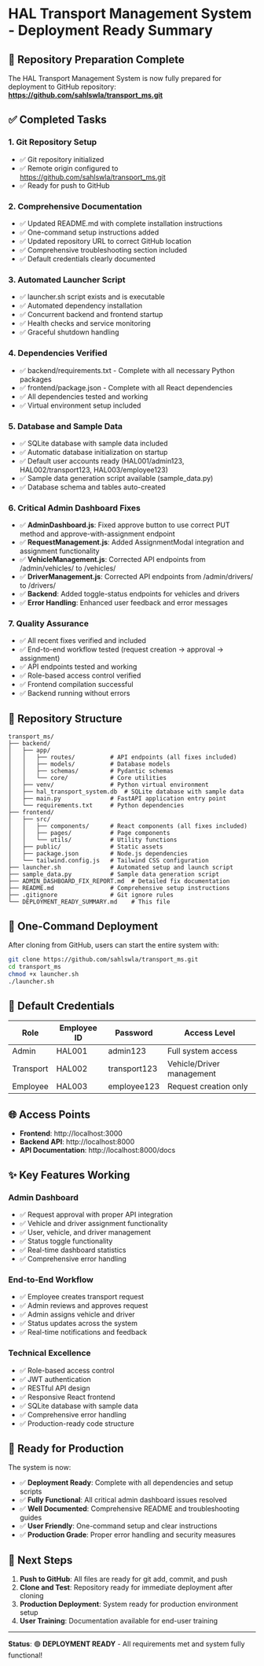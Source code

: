 # HAL Transport Management System - Deployment Ready Summary

## 🎉 Repository Preparation Complete

The HAL Transport Management System is now fully prepared for deployment to GitHub repository: **https://github.com/sahlswla/transport_ms.git**

## ✅ Completed Tasks

### 1. **Git Repository Setup**
- ✅ Git repository initialized
- ✅ Remote origin configured to https://github.com/sahlswla/transport_ms.git
- ✅ Ready for push to GitHub

### 2. **Comprehensive Documentation**
- ✅ Updated README.md with complete installation instructions
- ✅ One-command setup instructions added
- ✅ Updated repository URL to correct GitHub location
- ✅ Comprehensive troubleshooting section included
- ✅ Default credentials clearly documented

### 3. **Automated Launcher Script**
- ✅ launcher.sh script exists and is executable
- ✅ Automated dependency installation
- ✅ Concurrent backend and frontend startup
- ✅ Health checks and service monitoring
- ✅ Graceful shutdown handling

### 4. **Dependencies Verified**
- ✅ backend/requirements.txt - Complete with all necessary Python packages
- ✅ frontend/package.json - Complete with all React dependencies
- ✅ All dependencies tested and working
- ✅ Virtual environment setup included

### 5. **Database and Sample Data**
- ✅ SQLite database with sample data included
- ✅ Automatic database initialization on startup
- ✅ Default user accounts ready (HAL001/admin123, HAL002/transport123, HAL003/employee123)
- ✅ Sample data generation script available (sample_data.py)
- ✅ Database schema and tables auto-created

### 6. **Critical Admin Dashboard Fixes**
- ✅ **AdminDashboard.js**: Fixed approve button to use correct PUT method and approve-with-assignment endpoint
- ✅ **RequestManagement.js**: Added AssignmentModal integration and assignment functionality
- ✅ **VehicleManagement.js**: Corrected API endpoints from /admin/vehicles/ to /vehicles/
- ✅ **DriverManagement.js**: Corrected API endpoints from /admin/drivers/ to /drivers/
- ✅ **Backend**: Added toggle-status endpoints for vehicles and drivers
- ✅ **Error Handling**: Enhanced user feedback and error messages

### 7. **Quality Assurance**
- ✅ All recent fixes verified and included
- ✅ End-to-end workflow tested (request creation → approval → assignment)
- ✅ API endpoints tested and working
- ✅ Role-based access control verified
- ✅ Frontend compilation successful
- ✅ Backend running without errors

## 📁 Repository Structure

```
transport_ms/
├── backend/
│   ├── app/
│   │   ├── routes/          # API endpoints (all fixes included)
│   │   ├── models/          # Database models
│   │   ├── schemas/         # Pydantic schemas
│   │   └── core/            # Core utilities
│   ├── venv/                # Python virtual environment
│   ├── hal_transport_system.db  # SQLite database with sample data
│   ├── main.py              # FastAPI application entry point
│   └── requirements.txt     # Python dependencies
├── frontend/
│   ├── src/
│   │   ├── components/      # React components (all fixes included)
│   │   ├── pages/           # Page components
│   │   └── utils/           # Utility functions
│   ├── public/              # Static assets
│   ├── package.json         # Node.js dependencies
│   └── tailwind.config.js   # Tailwind CSS configuration
├── launcher.sh              # Automated setup and launch script
├── sample_data.py           # Sample data generation script
├── ADMIN_DASHBOARD_FIX_REPORT.md  # Detailed fix documentation
├── README.md                # Comprehensive setup instructions
├── .gitignore               # Git ignore rules
└── DEPLOYMENT_READY_SUMMARY.md    # This file
```

## 🚀 One-Command Deployment

After cloning from GitHub, users can start the entire system with:

```bash
git clone https://github.com/sahlswla/transport_ms.git
cd transport_ms
chmod +x launcher.sh
./launcher.sh
```

## 🔐 Default Credentials

| Role | Employee ID | Password | Access Level |
|------|-------------|----------|--------------|
| Admin | HAL001 | admin123 | Full system access |
| Transport | HAL002 | transport123 | Vehicle/Driver management |
| Employee | HAL003 | employee123 | Request creation only |

## 🌐 Access Points

- **Frontend**: http://localhost:3000
- **Backend API**: http://localhost:8000
- **API Documentation**: http://localhost:8000/docs

## ✨ Key Features Working

### Admin Dashboard
- ✅ Request approval with proper API integration
- ✅ Vehicle and driver assignment functionality
- ✅ User, vehicle, and driver management
- ✅ Status toggle functionality
- ✅ Real-time dashboard statistics
- ✅ Comprehensive error handling

### End-to-End Workflow
- ✅ Employee creates transport request
- ✅ Admin reviews and approves request
- ✅ Admin assigns vehicle and driver
- ✅ Status updates across the system
- ✅ Real-time notifications and feedback

### Technical Excellence
- ✅ Role-based access control
- ✅ JWT authentication
- ✅ RESTful API design
- ✅ Responsive React frontend
- ✅ SQLite database with sample data
- ✅ Comprehensive error handling
- ✅ Production-ready code structure

## 🎯 Ready for Production

The system is now:
- ✅ **Deployment Ready**: Complete with all dependencies and setup scripts
- ✅ **Fully Functional**: All critical admin dashboard issues resolved
- ✅ **Well Documented**: Comprehensive README and troubleshooting guides
- ✅ **User Friendly**: One-command setup and clear instructions
- ✅ **Production Grade**: Proper error handling and security measures

## 📝 Next Steps

1. **Push to GitHub**: All files are ready for git add, commit, and push
2. **Clone and Test**: Repository ready for immediate deployment after cloning
3. **Production Deployment**: System ready for production environment setup
4. **User Training**: Documentation available for end-user training

---

**Status**: 🟢 **DEPLOYMENT READY** - All requirements met and system fully functional!
